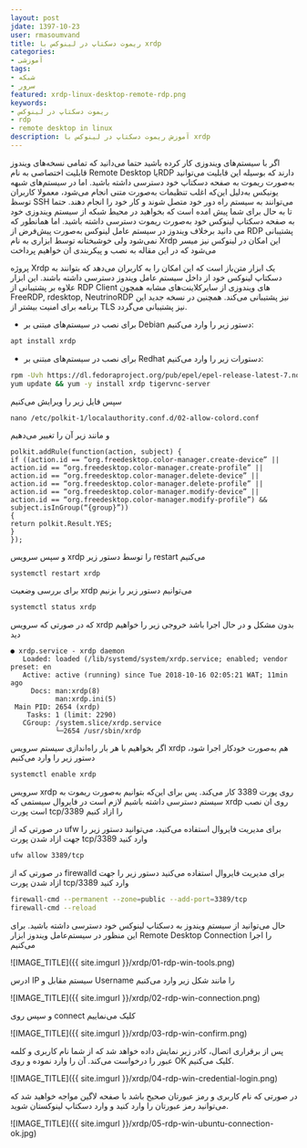 ```yaml
---
layout: post  
jdate: 1397-10-23
user: rmasoumvand
title: ریموت دسکتاپ در لینوکس با xrdp 
categories:
- آموزشی
tags:
- شبکه
- سرور
featured: xrdp-linux-desktop-remote-rdp.png
keywords:
- ریموت دسکتاپ در لینوکس
- rdp
- remote desktop in linux
description: آموزش ریموت دسکتاپ در لینوکس با xrdp
---
```


اگر با سیستم‌های ویندوزی کار کرده باشید حتما می‌دانید که تمامی نسخه‌های ویندوز قابلیت اختصاصی به نام Remote Desktop یاRDP دارند که بوسیله این قابلیت می‌توانید به‌صورت ریموت به صفحه دسکتاپ خود دسترسی داشته باشید.
اما در سیستم‌های شبهه یونیکس به‌دلیل این‌که اغلب تنظیمات به‌صورت متنی انجام می‌شود، معمولا کاربران توسظ SSH می‌توانند به سیستم راه دور خود متصل شوند و کار خود را انجام دهند. 
حتما تا به حال برای شما پیش امده است که بخواهید در محیط شبکه از سیستم ویندوزی خود به صفحه دسکتاپ لینوکس خود به‌صورت ریموت دسترسی داشته باشید. اما همانطور که می دانید برخلاف ویندوز در سیستم عامل لینوکس به‌صورت پیش‌فرض از RDP پشتیبانی نمی‌شود ولی خوشبختانه توسط ابزاری به نام Xrdp این امکان در لینوکس نیز میسر می‌شود که در این مقاله به نصب و پیکربندی ان خواهیم پرداخت

پروژه Xrdp یک ابزار متن‌باز است که این امکان را به کاربران می‌دهد که بتوانند به دسکتاپ لینوکس خود از داخل سیستم عامل ویندوز دسترسی داشته باشند. این ابزار علاوه بر پشتیبانی از RDP Client های ویندوزی از سایرکلاینت‌های مشابه همچون FreeRDP, rdesktop, NeutrinoRDP نیز پشتیبانی می‌کند. همچنین در نسخه جدید این برنامه برای امنیت بیشتر از TLS نیز پشتیبانی می‌گردد.

- برای نصب در سیستم‌های مبتنی بر Debian دستور زیر را وارد می‌کنیم:

```sh
apt install xrdp
```

- برای نصب در سیستم‌های مبتنی بر Redhat دستورات زیر را وارد می‌کنیم:

```sh
rpm -Uvh https://dl.fedoraproject.org/pub/epel/epel-release-latest-7.noarch.rpm
yum update && yum -y install xrdp tigervnc-server
```

سپس فایل زیر را ویرایش می‌کنیم


```
nano /etc/polkit-1/localauthority.conf.d/02-allow-colord.conf 
```

و مانند زیر آن را تغییر می‌دهیم

```
polkit.addRule(function(action, subject) {
if ((action.id == “org.freedesktop.color-manager.create-device” || action.id == “org.freedesktop.color-manager.create-profile” || action.id == “org.freedesktop.color-manager.delete-device” || action.id == “org.freedesktop.color-manager.delete-profile” || action.id == “org.freedesktop.color-manager.modify-device” || action.id == “org.freedesktop.color-manager.modify-profile”) && subject.isInGroup(“{group}”))
{
return polkit.Result.YES;
}
});
```

و سپس سرویس xrdp را توسط دستور زیر restart می‌کنیم

```sh
systemctl restart xrdp
```

برای بررسی وضعیت xrdp می‌توانیم دستور زیر را بزنیم

```sh
systemctl status xrdp
```

که در صورتی که سرویس xrdp بدون مشکل و در حال اجرا باشد خروجی زیر را خواهیم دید

```
● xrdp.service - xrdp daemon
   Loaded: loaded (/lib/systemd/system/xrdp.service; enabled; vendor preset: en
   Active: active (running) since Tue 2018-10-16 02:05:21 WAT; 11min ago
     Docs: man:xrdp(8)
           man:xrdp.ini(5)
 Main PID: 2654 (xrdp)
    Tasks: 1 (limit: 2290)
   CGroup: /system.slice/xrdp.service
           └─2654 /usr/sbin/xrdp
```

اگر بخواهیم با هر بار راه‌اندازی سیستم سرویس xrdp هم به‌صورت خودکار اجرا شود، دستور زیر را وارد می‌کنیم

```sh
systemctl enable xrdp
```

سرویس xrdp روی پورت 3389 کار می‌کند. پس برای این‌که بتوانیم به‌صورت ریموت به سیستم دسترسی داشته باشیم لازم است در فایروال سیستمی که xrdp روی ان نصب است پورت tcp/3389 را ازاد کنیم

در صورتی که از ufw برای مدیریت فایروال استفاده می‌کنید، می‌توانید دستور زیر را جهت ازاد شدن پورت tcp/3389 وارد کنید

```sh
ufw allow 3389/tcp
```

در صورتی که از firewalld برای مدیریت فایروال استفاده می‌کنید دستور زیر را جهت ازاد شدن پورت tcp/3389 وارد کنید

```sh
firewall-cmd --permanent --zone=public --add-port=3389/tcp
firewall-cmd --reload
```

حال می‌توانید از سیستم ویندوز به دسکتاپ لینوکس خود دسترسی داشته باشید.
برای این منظور در سیستم‌عامل ویندوز ابزار Remote Desktop Connection را اجرا می‌کنیم

![IMAGE_TITLE]({{ site.imgurl }}/xrdp/01-rdp-win-tools.png)

ادرس IP سیستم مقابل و Username را مانند شکل زیر وارد می‌کنیم

![IMAGE_TITLE]({{ site.imgurl }}/xrdp/02-rdp-win-connection.png)

و سپس روی connect کلیک می‌نماییم

![IMAGE_TITLE]({{ site.imgurl }}/xrdp/03-rdp-win-confirm.png)

پس از برقراری اتصال، کادر زیر نمایش داده خواهد شد که از شما نام کاربری و کلمه عبور را درخواست می‌کند. آن را وارد نموده و روی OK کلیک می‌کنیم.

![IMAGE_TITLE]({{ site.imgurl }}/xrdp/04-rdp-win-credential-login.png)

در صورتی که نام کاربری و رمز عبورتان صحیح باشد با صفحه لاگین مواجه خواهید شد که می‌توانید رمز عبورتان را وارد کنید و وارد دسکتاپ لینوکستان شوید.

![IMAGE_TITLE]({{ site.imgurl }}/xrdp/05-rdp-win-ubuntu-connection-ok.jpg)
